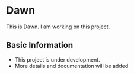 # Dawn

This is Dawn. I am working on this project.

## Basic Information

- This project is under development.
- More details and documentation will be added